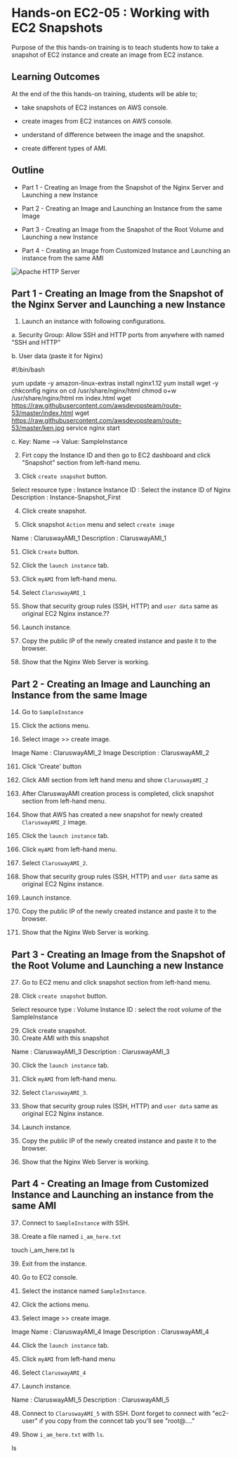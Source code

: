 # Hands-on EC2-05 : Working with EC2 Snapshots

Purpose of the this hands-on training is to teach students how to take a snapshot of EC2 instance and create an image from EC2 instance.

## Learning Outcomes

At the end of the this hands-on training, students will be able to;

- take snapshots of EC2 instances on AWS console.

- create images from EC2 instances on AWS console.

- understand of difference between the image and the snapshot.

- create different types of AMI.

## Outline

- Part 1 - Creating an Image from the Snapshot of the Nginx Server and Launching a new Instance

- Part 2 - Creating an Image and Launching an Instance from the same Image

- Part 3 - Creating an Image from the Snapshot of the Root Volume and Launching a new Instance

- Part 4 - Creating an Image from Customized Instance and Launching an instance from the same AMI

![Apache HTTP Server](./ami_lifecycle.png)

## Part 1 - Creating an Image from the Snapshot of the Nginx Server and Launching a new Instance

1. Launch an instance with following configurations.

  a. Security Group: Allow SSH and HTTP ports from anywhere with named "SSH and HTTP"

  b. User data (paste it for Nginx)

  
  #!/bin/bash

  yum update -y
  amazon-linux-extras install nginx1.12
  yum install wget -y
  chkconfig nginx on
  cd /usr/share/nginx/html
  chmod o+w /usr/share/nginx/html
  rm index.html
  wget https://raw.githubusercontent.com/awsdevopsteam/route-53/master/index.html
  wget https://raw.githubusercontent.com/awsdevopsteam/route-53/master/ken.jpg
  service nginx start
  

  c. Key: Name --> Value: SampleInstance  

2. Firt copy the Instance ID and then go to EC2 dashboard and click "Snapshot" section from left-hand menu.

3. Click `create snapshot` button.


Select resource type : Instance
Instance ID          : Select the instance ID of Nginx
Description          : Instance-Snapshot_First

4. Click create snapshot.

5. Click snapshot `Action` menu and select `create image`


Name        : ClaruswayAMI_1
Description : ClaruswayAMI_1

51. Click `Create` button.

6. Click the `launch instance` tab.

7. Click `myAMI` from left-hand menu.

8. Select `ClaruswayAMI_1`

9. Show that security group rules (SSH, HTTP) and `user data` same as original EC2 Nginx instance.??

10. Launch instance.

11. Copy the public IP of the newly created instance and paste it to the browser.

13. Show that the Nginx Web Server is working.

## Part 2 - Creating an Image and Launching an Instance from the same Image

14. Go to `SampleInstance`

15. Click the actions menu.

16. Select image >> create image.

Image Name  : ClaruswayAMI_2
Image Description : ClaruswayAMI_2

161. Click 'Create' button

17. Click AMI section from left hand menu and show `ClaruswayAMI_2`

18. After ClaruswayAMI creation process is completed, click snapshot section from left-hand menu.

19. Show that AWS has created a new snapshot for newly created `ClaruswayAMI_2` image.

20. Click the `launch instance` tab.

21. Click `myAMI` from left-hand menu.

22. Select `ClaruswayAMI_2`.

23. Show that security group rules (SSH, HTTP) and `user data` same as original EC2 Nginx instance.

24. Launch instance.

25. Copy the public IP of the newly created instance and paste it to the browser.

26. Show that the Nginx Web Server is working.

## Part 3 - Creating an Image from the Snapshot of the Root Volume and Launching a new Instance

27. Go to EC2 menu and click snapshot section from left-hand menu.

28. Click `create snapshot` button.

Select resource type : Volume
Instance ID : select the root volume of the SampleInstance

29. Click create snapshot.
291. Create AMI with this snapshot

Name        : ClaruswayAMI_3
Description : ClaruswayAMI_3

30. Click the `launch instance` tab.

31. Click `myAMI` from left-hand menu.

32. Select `ClaruswayAMI_3`.

33. Show that security group rules (SSH, HTTP) and `user data` same as original EC2 Nginx instance.

34. Launch instance.

35. Copy the public IP of the newly created instance and paste it to the browser.

36. Show that the Nginx Web Server is working.

## Part 4 - Creating an Image from Customized Instance and Launching an instance from the same AMI

37. Connect to `SampleInstance` with SSH.

38. Create a file named `i_am_here.txt`


touch i_am_here.txt
ls


39. Exit from the instance.

40. Go to EC2 console.

41. Select the instance named `SampleInstance`.

42. Click the actions menu.

43. Select image >> create image.


Image Name        : ClaruswayAMI_4
Image Description : ClaruswayAMI_4


44. Click the `launch instance` tab.

45. Click `myAMI` from left-hand menu

46. Select `ClaruswayAMI_4`

47. Launch instance.


Name        : ClaruswayAMI_5
Description : ClaruswayAMI_5


48. Connect to `ClaruswayAMI_5` with SSH. Dont forget to connect with "ec2-user" ıf you copy from the conncet tab you'll see "root@...."

49. Show `i_am_here.txt` with `ls`.

ls
